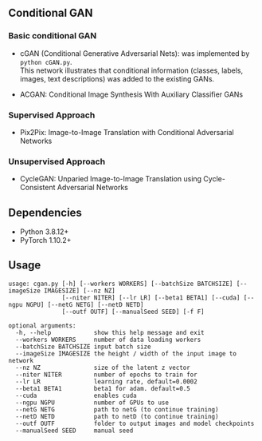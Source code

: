 ## Conditional GAN
### Basic conditional GAN 
+ cGAN (Conditional Generative Adversarial Nets): was implemented by ``python cGAN.py``.   
  This network illustrates that conditional information (classes, labels, images, text descriptions) was added to the existing GANs.
  
+ ACGAN: Conditional Image Synthesis With Auxiliary Classifier GANs

### Supervised Approach
+ Pix2Pix: Image-to-Image Translation with Conditional Adversarial Networks

### Unsupervised Approach
+ CycleGAN: Unparied Image-to-Image Translation using Cycle-Consistent Adversarial Networks

## Dependencies
+ Python 3.8.12+
+ PyTorch 1.10.2+

## Usage
<pre><code>usage: cgan.py [-h] [--workers WORKERS] [--batchSize BATCHSIZE] [--imageSize IMAGESIZE] [--nz NZ]
               [--niter NITER] [--lr LR] [--beta1 BETA1] [--cuda] [--ngpu NGPU] [--netG NETG] [--netD NETD]
               [--outf OUTF] [--manualSeed SEED] [-f F]

optional arguments:
  -h, --help            show this help message and exit
  --workers WORKERS     number of data loading workers
  --batchSize BATCHSIZE input batch size
  --imageSize IMAGESIZE the height / width of the input image to network
  --nz NZ               size of the latent z vector
  --niter NITER         number of epochs to train for
  --lr LR               learning rate, default=0.0002
  --beta1 BETA1         beta1 for adam. default=0.5
  --cuda                enables cuda
  --ngpu NGPU           number of GPUs to use
  --netG NETG           path to netG (to continue training)
  --netD NETD           path to netD (to continue training)
  --outf OUTF           folder to output images and model checkpoints
  --manualSeed SEED     manual seed</code></pre>
